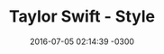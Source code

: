 ---
layout: post
title: "Taylor Swift - Style"
date: 2016-07-05 02:14:39 -0300
tags: [Taylor Swift]
video_id: -CmadmM5cOk
---